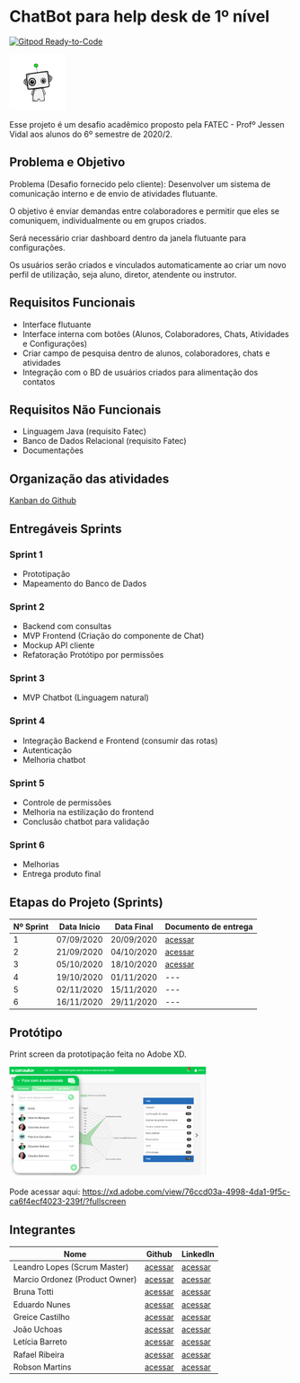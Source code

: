 # ChatBot para help desk de 1º nível
[![Gitpod Ready-to-Code](https://img.shields.io/badge/Gitpod-ready--to--code-blue?logo=gitpod)](https://gitpod.io/#https://github.com/ads-fatec-team3/chatbot)

<img src="./frontend/src/assets/logo.png" width="100" title="Logo">

Esse projeto é um desafio acadêmico proposto pela FATEC - Profº Jessen Vidal aos alunos do 6º semestre de 2020/2.

## Problema e Objetivo

Problema (Desafio fornecido pelo cliente): Desenvolver um sistema de comunicação interno e de envio de atividades
flutuante.

O objetivo é enviar demandas entre colaboradores e permitir que eles se comuniquem, individualmente ou em grupos
criados.

Será necessário criar dashboard dentro da janela flutuante para configurações.

Os usuários serão criados e vinculados automaticamente ao criar um novo perfil de utilização, seja aluno, diretor,
atendente ou instrutor.

## Requisitos Funcionais

- Interface flutuante
- Interface interna com botões (Alunos, Colaboradores, Chats, Atividades e Configurações)
- Criar campo de pesquisa dentro de alunos, colaboradores, chats e atividades
- Integração com o BD de usuários criados para alimentação dos contatos

## Requisitos Não Funcionais

- Linguagem Java (requisito Fatec)
- Banco de Dados Relacional (requisito Fatec)
- Documentações

## Organização das atividades

[Kanban do Github](https://github.com/ads-fatec-team3/chatbot/projects/1)

## Entregáveis Sprints

### Sprint 1
- Prototipação
- Mapeamento do Banco de Dados

### Sprint 2
- Backend com consultas
- MVP Frontend (Criação do componente de Chat)
- Mockup API cliente
- Refatoração Protótipo por permissões

### Sprint 3
- MVP Chatbot (Linguagem natural)

### Sprint 4
- Integração Backend e Frontend (consumir das rotas)
- Autenticação
- Melhoria chatbot

### Sprint 5
- Controle de permissões
- Melhoria na estilização do frontend
- Conclusão chatbot para validação

### Sprint 6
- Melhorias
- Entrega produto final

## Etapas do Projeto (Sprints)

| Nº Sprint | Data Inicio | Data Final | Documento de entrega                                                                      |
|-----------|-------------|------------|-------------------------------------------------------------------------------------------|
| 1         | 07/09/2020  | 20/09/2020 | [acessar](https://github.com/ads-fatec-team3/chatbot/blob/master/docs/entregas/sprint1.md)|
| 2         | 21/09/2020  | 04/10/2020 | [acessar](https://github.com/ads-fatec-team3/chatbot/blob/master/docs/entregas/sprint2.md)|
| 3         | 05/10/2020  | 18/10/2020 | [acessar](https://github.com/ads-fatec-team3/chatbot/blob/master/docs/entregas/sprint3.md)|
| 4         | 19/10/2020  | 01/11/2020 | ---                                                                                       |
| 5         | 02/11/2020  | 15/11/2020 | ---                                                                                       |
| 6         | 16/11/2020  | 29/11/2020 | ---                                                                                       |

## Protótipo

Print screen da prototipação feita no Adobe XD.

<img src="./docs/entregas/exemplo_tela2.png" width="350" title="Logo">

Pode acessar aqui: https://xd.adobe.com/view/76ccd03a-4998-4da1-9f5c-ca6f4ecf4023-239f/?fullscreen

## Integrantes

| Nome                           | Github                                           | LinkedIn                                                    |
|--------------------------------|--------------------------------------------------|-------------------------------------------------------------|
| Leandro Lopes (Scrum Master)   | [acessar](https://github.com/LLBueno)            | [acessar](https://www.linkedin.com/in/leandro-lopes-bueno/) |
| Marcio Ordonez (Product Owner) | [acessar](https://github.com/MarcioOrdonez)      | [acessar](https://www.linkedin.com/in/marcio-ordonez/)      |
| Bruna Totti                    | [acessar]()                                      | [acessar]()                                                 |
| Eduardo Nunes                  | [acessar]()                                      | [acessar]()                                                 |
| Greice Castilho                | [acessar]()                                      | [acessar]()                                                 |
| João Uchoas                    | [acessar]()                                      | [acessar]()                                                 |
| Letícia Barreto                | [acessar](https://github.com/lebarreto)          | [acessar](https://www.linkedin.com/in/leticiambarreto/)     |
| Rafael Ribeira                 | [acessar]()                                      | [acessar]()                                                 |
| Robson Martins                 | [acessar](https://github.com/rmsilva007)                                      | [acessar]()                                                 |
